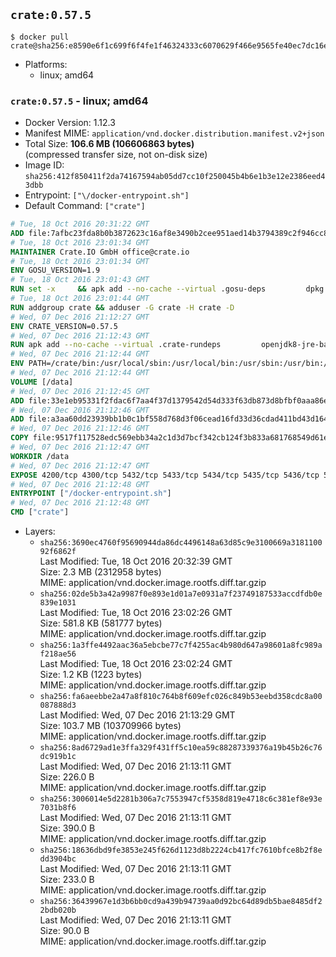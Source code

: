 ## `crate:0.57.5`

```console
$ docker pull crate@sha256:e8590e6f1c699f6f4fe1f46324333c6070629f466e9565fe40ec7dc16ee2bc49
```

-	Platforms:
	-	linux; amd64

### `crate:0.57.5` - linux; amd64

-	Docker Version: 1.12.3
-	Manifest MIME: `application/vnd.docker.distribution.manifest.v2+json`
-	Total Size: **106.6 MB (106606863 bytes)**  
	(compressed transfer size, not on-disk size)
-	Image ID: `sha256:412f850411f2da74167594ab05dd7cc10f250045b4b6e1b3e12e2386eed43dbb`
-	Entrypoint: `["\/docker-entrypoint.sh"]`
-	Default Command: `["crate"]`

```dockerfile
# Tue, 18 Oct 2016 20:31:22 GMT
ADD file:7afbc23fda8b0b3872623c16af8e3490b2cee951aed14b3794389c2f946cc8c7 in / 
# Tue, 18 Oct 2016 23:01:34 GMT
MAINTAINER Crate.IO GmbH office@crate.io
# Tue, 18 Oct 2016 23:01:34 GMT
ENV GOSU_VERSION=1.9
# Tue, 18 Oct 2016 23:01:43 GMT
RUN set -x     && apk add --no-cache --virtual .gosu-deps         dpkg         gnupg         curl     && export ARCH=$(echo $(dpkg --print-architecture) | cut -d"-" -f3)     && curl -o /usr/local/bin/gosu -fSL "https://github.com/tianon/gosu/releases/download/$GOSU_VERSION/gosu-$ARCH"     && curl -o /usr/local/bin/gosu.asc -fSL "https://github.com/tianon/gosu/releases/download/$GOSU_VERSION/gosu-$ARCH.asc"     && export GNUPGHOME="$(mktemp -d)"     && gpg --keyserver ha.pool.sks-keyservers.net --recv-keys B42F6819007F00F88E364FD4036A9C25BF357DD4     && gpg --batch --verify /usr/local/bin/gosu.asc /usr/local/bin/gosu     && rm -r "$GNUPGHOME" /usr/local/bin/gosu.asc     && chmod +x /usr/local/bin/gosu     && gosu nobody true     && apk del .gosu-deps
# Tue, 18 Oct 2016 23:01:44 GMT
RUN addgroup crate && adduser -G crate -H crate -D
# Wed, 07 Dec 2016 21:12:27 GMT
ENV CRATE_VERSION=0.57.5
# Wed, 07 Dec 2016 21:12:43 GMT
RUN apk add --no-cache --virtual .crate-rundeps         openjdk8-jre-base         python3         openssl         sigar     && apk add --no-cache --virtual .build-deps         curl         gnupg         tar     && curl -fSL -O https://cdn.crate.io/downloads/releases/crate-$CRATE_VERSION.tar.gz     && curl -fSL -O https://cdn.crate.io/downloads/releases/crate-$CRATE_VERSION.tar.gz.asc     && export GNUPGHOME="$(mktemp -d)"     && gpg --keyserver ha.pool.sks-keyservers.net --recv-keys 90C23FC6585BC0717F8FBFC37FAAE51A06F6EAEB     && gpg --batch --verify crate-$CRATE_VERSION.tar.gz.asc crate-$CRATE_VERSION.tar.gz     && rm -r "$GNUPGHOME" crate-$CRATE_VERSION.tar.gz.asc     && mkdir /crate     && tar -xf crate-$CRATE_VERSION.tar.gz -C /crate --strip-components=1     && rm crate-$CRATE_VERSION.tar.gz     && ln -s /usr/bin/python3 /usr/bin/python     && rm /crate/plugins/sigar/lib/libsigar-amd64-linux.so     && apk del .build-deps
# Wed, 07 Dec 2016 21:12:44 GMT
ENV PATH=/crate/bin:/usr/local/sbin:/usr/local/bin:/usr/sbin:/usr/bin:/sbin:/bin
# Wed, 07 Dec 2016 21:12:44 GMT
VOLUME [/data]
# Wed, 07 Dec 2016 21:12:45 GMT
ADD file:33e1eb95331f2fdac6f7aa4f37d1379542d54d333f63db873d8bfbf0aaa86e2d in /crate/config/crate.yml 
# Wed, 07 Dec 2016 21:12:46 GMT
ADD file:a3aa60dd23939bb1b0c1bf558d768d3f06cead16fd33d36cdad411bd43d16448 in /crate/config/logging.yml 
# Wed, 07 Dec 2016 21:12:46 GMT
COPY file:9517f117528edc569ebb34a2c1d3d7bcf342cb124f3b833a681768549d61ebfb in / 
# Wed, 07 Dec 2016 21:12:47 GMT
WORKDIR /data
# Wed, 07 Dec 2016 21:12:47 GMT
EXPOSE 4200/tcp 4300/tcp 5432/tcp 5433/tcp 5434/tcp 5435/tcp 5436/tcp 5437/tcp 5438/tcp 5439/tcp 5440/tcp 5441/tcp 5442/tcp 5443/tcp 5444/tcp 5445/tcp 5446/tcp 5447/tcp 5448/tcp 5449/tcp 5450/tcp 5451/tcp 5452/tcp 5453/tcp 5454/tcp 5455/tcp 5456/tcp 5457/tcp 5458/tcp 5459/tcp 5460/tcp 5461/tcp 5462/tcp 5463/tcp 5464/tcp 5465/tcp 5466/tcp 5467/tcp 5468/tcp 5469/tcp 5470/tcp 5471/tcp 5472/tcp 5473/tcp 5474/tcp 5475/tcp 5476/tcp 5477/tcp 5478/tcp 5479/tcp 5480/tcp 5481/tcp 5482/tcp 5483/tcp 5484/tcp 5485/tcp 5486/tcp 5487/tcp 5488/tcp 5489/tcp 5490/tcp 5491/tcp 5492/tcp 5493/tcp 5494/tcp 5495/tcp 5496/tcp 5497/tcp 5498/tcp 5499/tcp 5500/tcp 5501/tcp 5502/tcp 5503/tcp 5504/tcp 5505/tcp 5506/tcp 5507/tcp 5508/tcp 5509/tcp 5510/tcp 5511/tcp 5512/tcp 5513/tcp 5514/tcp 5515/tcp 5516/tcp 5517/tcp 5518/tcp 5519/tcp 5520/tcp 5521/tcp 5522/tcp 5523/tcp 5524/tcp 5525/tcp 5526/tcp 5527/tcp 5528/tcp 5529/tcp 5530/tcp 5531/tcp 5532/tcp
# Wed, 07 Dec 2016 21:12:48 GMT
ENTRYPOINT ["/docker-entrypoint.sh"]
# Wed, 07 Dec 2016 21:12:48 GMT
CMD ["crate"]
```

-	Layers:
	-	`sha256:3690ec4760f95690944da86dc4496148a63d85c9e3100669a318110092f6862f`  
		Last Modified: Tue, 18 Oct 2016 20:32:39 GMT  
		Size: 2.3 MB (2312958 bytes)  
		MIME: application/vnd.docker.image.rootfs.diff.tar.gzip
	-	`sha256:02de5b3a42a9987f0e893e1d01a7e0931a7f23749187533accdfdb0e839e1031`  
		Last Modified: Tue, 18 Oct 2016 23:02:26 GMT  
		Size: 581.8 KB (581777 bytes)  
		MIME: application/vnd.docker.image.rootfs.diff.tar.gzip
	-	`sha256:1a3ffe4492aac36a5ebcbe77c7f4255ac4b980d647a98601a8fc989af218ae56`  
		Last Modified: Tue, 18 Oct 2016 23:02:24 GMT  
		Size: 1.2 KB (1223 bytes)  
		MIME: application/vnd.docker.image.rootfs.diff.tar.gzip
	-	`sha256:fa6aeebbe2a47a8f810c764b8f609efc026c849b53eebd358cdc8a00087888d3`  
		Last Modified: Wed, 07 Dec 2016 21:13:29 GMT  
		Size: 103.7 MB (103709966 bytes)  
		MIME: application/vnd.docker.image.rootfs.diff.tar.gzip
	-	`sha256:8ad6729ad1e3ffa329f431ff5c10ea59c88287339376a19b45b26c76dc919b1c`  
		Last Modified: Wed, 07 Dec 2016 21:13:11 GMT  
		Size: 226.0 B  
		MIME: application/vnd.docker.image.rootfs.diff.tar.gzip
	-	`sha256:3006014e5d2281b306a7c7553947cf5358d819e4718c6c381ef8e93e7031b8f6`  
		Last Modified: Wed, 07 Dec 2016 21:13:11 GMT  
		Size: 390.0 B  
		MIME: application/vnd.docker.image.rootfs.diff.tar.gzip
	-	`sha256:18636dbd9fe3853e245f626d1123d8b2224cb417fc7610bfce8b2f8edd3904bc`  
		Last Modified: Wed, 07 Dec 2016 21:13:11 GMT  
		Size: 233.0 B  
		MIME: application/vnd.docker.image.rootfs.diff.tar.gzip
	-	`sha256:36439967e1d3b6bb0cd9a439b94739aa0d92bc64d89db5bae8485df22bdb020b`  
		Last Modified: Wed, 07 Dec 2016 21:13:11 GMT  
		Size: 90.0 B  
		MIME: application/vnd.docker.image.rootfs.diff.tar.gzip
